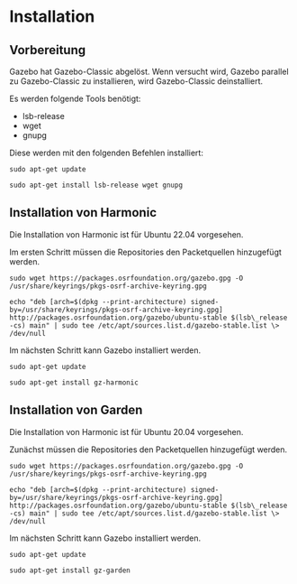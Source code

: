 ﻿# Installation

## Vorbereitung

Gazebo hat Gazebo-Classic abgelöst. Wenn versucht wird, Gazebo parallel zu Gazebo-Classic zu installieren, wird Gazebo-Classic deinstalliert.

Es werden folgende Tools benötigt:

- lsb-release
- wget
- gnupg

Diese werden mit den folgenden Befehlen installiert:

```
sudo apt-get update

sudo apt-get install lsb-release wget gnupg
```

## Installation von Harmonic

Die Installation von Harmonic ist für Ubuntu 22.04 vorgesehen.

Im ersten Schritt müssen die Repositories den Packetquellen hinzugefügt werden.
```
sudo wget https://packages.osrfoundation.org/gazebo.gpg -O /usr/share/keyrings/pkgs-osrf-archive-keyring.gpg

echo "deb [arch=$(dpkg --print-architecture) signed-by=/usr/share/keyrings/pkgs-osrf-archive-keyring.gpg] http://packages.osrfoundation.org/gazebo/ubuntu-stable $(lsb\_release -cs) main" | sudo tee /etc/apt/sources.list.d/gazebo-stable.list \> /dev/null
```

Im nächsten Schritt kann Gazebo installiert werden.
```
sudo apt-get update

sudo apt-get install gz-harmonic
```

## Installation von Garden

Die Installation von Harmonic ist für Ubuntu 20.04 vorgesehen.

Zunächst müssen die Repositories den Packetquellen hinzugefügt werden.
```
sudo wget https://packages.osrfoundation.org/gazebo.gpg -O /usr/share/keyrings/pkgs-osrf-archive-keyring.gpg

echo "deb [arch=$(dpkg --print-architecture) signed-by=/usr/share/keyrings/pkgs-osrf-archive-keyring.gpg] http://packages.osrfoundation.org/gazebo/ubuntu-stable $(lsb\_release -cs) main" | sudo tee /etc/apt/sources.list.d/gazebo-stable.list \> /dev/null
```

Im nächsten Schritt kann Gazebo installiert werden.
```
sudo apt-get update

sudo apt-get install gz-garden
```
